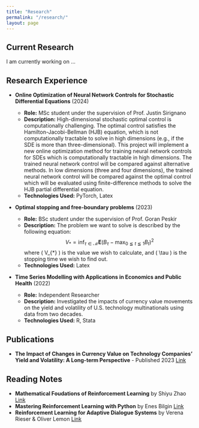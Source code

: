 ```yaml
---
title: "Research"
permalink: "/research/"
layout: page
---
```


## Current Research
I am currently working on ...

## Research Experience
- **Online Optimization of Neural Network Controls for Stochastic Differential Equations** (2024)
  - **Role:** MSc student under the supervision of Prof. Justin Sirignano
  - **Description:** High-dimensional stochastic optimal control is computationally challenging. The optimal control satisfies the Hamilton-Jacobi-Bellman (HJB) equation, which is not computationally tractable to solve in high dimensions (e.g., if the SDE is more than three-dimensional). This project will implement a new online optimization method for training neural network controls for SDEs which is computationally tractable in high dimensions. The trained neural network control will be compared against alternative methods. In low dimensions (three and four dimensions), the trained neural network control will be compared against the optimal control which will be evaluated using finite-difference methods to solve the HJB partial differential equation.
  - **Technologies Used:** PyTorch, Latex
    
- **Optimal stopping and free-boundary problems** (2023)
  - **Role:** BSc student under the supervision of Prof. Goran Peskir
  - **Description:** The problem we want to solve is described by the following equation:
$$
V_{*}=\inf _{\tau \in \mathcal{M}} \mathbf{E}\left(B_{\tau}-\max _{0 \leqq t \leqq 1} B_{t}\right)^{2}
$$
where \( V_{*} \) is the value we wish to calculate, and \( \tau \) is the stopping time we wish to find out.
  - **Technologies Used:** Latex
    
- **Time Series Modelling with Applications in Economics and Public Health** (2022)
  - **Role:** Independent Researcher
  - **Description:** Investigated the impacts of currency value movements on the yield and volatility of U.S. technology multinationals using data from two decades.
  - **Technologies Used:** R, Stata

## Publications
- **The Impact of Changes in Currency Value on Technology Companies’ Yield and Volatility: A Long-term Perspective** - Published 2023 [Link](https://www.researchgate.net/publication/374541926_The_Impact_of_Changes_in_Currency_Value_on_Technology_Companies'_Yield_and_Volatility_A_Long-Term_Perspective)

## Reading Notes
- **Mathematical Foudations of Reinforcement Learning** by Shiyu Zhao [Link]()
- **Mastering Reinforcement Learning with Python** by Enes Bilgin [Link]()
- **Reinforcement Learning for Adaptive Dialogue Systems** by Verena Rieser & Oliver Lemon [Link]()






